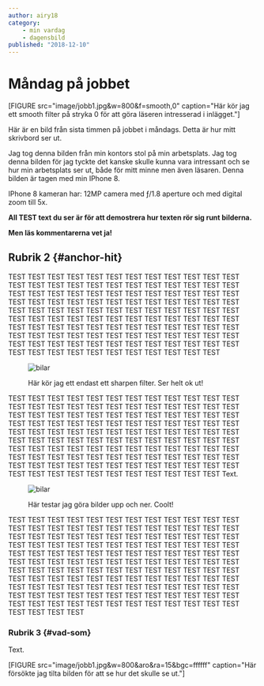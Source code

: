 ```yaml
---
author: airy18
category:
    - min vardag
    - dagensbild
published: "2018-12-10"
---
```

Måndag på jobbet
==================================

[FIGURE src="image/jobb1.jpg&w=800&f=smooth,0" caption="Här kör jag ett smooth filter på stryka 0 för att göra läseren intresserad i inlägget."]

Här är en bild från sista timmen på jobbet i måndags. Detta är hur mitt skrivbord ser ut.




<!--more-->

Jag tog denna bilden från min kontors stol på min arbetsplats. Jag tog denna bilden för jag tyckte det kanske skulle kunna vara intressant och se hur min arbetsplats ser ut, både för mitt minne men även läsaren.
Denna bilden är tagen med min IPhone 8.

IPhone 8 kameran har:
12MP camera med ƒ/1.8 aperture och med digital zoom till 5x.

**All TEST text du ser är för att demostrera hur texten rör sig runt bilderna.**

**Men läs kommentarerna vet ja!**


Rubrik 2 {#anchor-hit}
-----------------------------------

TEST TEST TEST TEST TEST TEST TEST TEST TEST TEST TEST TEST TEST TEST TEST TEST TEST
TEST TEST TEST TEST TEST TEST TEST TEST TEST TEST TEST TEST TEST TEST TEST TEST TEST
TEST TEST TEST TEST TEST TEST TEST TEST TEST TEST TEST TEST TEST TEST TEST TEST TEST
TEST TEST TEST TEST TEST TEST TEST TEST TEST TEST TEST TEST TEST TEST TEST TEST TEST
TEST TEST TEST TEST TEST TEST TEST TEST TEST TEST TEST TEST TEST TEST TEST TEST TEST
TEST TEST TEST TEST TEST TEST TEST TEST TEST TEST TEST TEST TEST TEST TEST TEST TEST
TEST TEST TEST TEST TEST TEST TEST TEST TEST TEST TEST TEST TEST TEST TEST TEST TEST
<figure class="figure right">
    <img src="image/jobb1.jpg&w=450&h=450?save-as=jpg&sharpen" alt="bilar">
    <figcaption>
        <p>Här kör jag ett endast ett sharpen filter. Ser helt ok ut!</p>
    </figcaption>
</figure>
TEST TEST TEST TEST TEST TEST TEST TEST TEST TEST TEST TEST TEST TEST TEST TEST TEST
TEST TEST TEST TEST TEST TEST TEST TEST TEST TEST TEST TEST TEST TEST TEST TEST TEST
TEST TEST TEST TEST TEST TEST TEST TEST TEST TEST TEST TEST TEST TEST TEST TEST TEST
TEST TEST TEST TEST TEST TEST TEST TEST TEST TEST TEST TEST TEST TEST TEST TEST TEST
TEST TEST TEST TEST TEST TEST TEST TEST TEST TEST TEST TEST TEST TEST TEST TEST TEST
TEST TEST TEST TEST TEST TEST TEST TEST TEST TEST TEST TEST TEST TEST TEST TEST TEST
TEST TEST TEST TEST TEST TEST TEST TEST TEST TEST TEST TEST TEST TEST TEST TEST TEST
Text.
<figure class="figure left">
    <img src="image/jobb1.jpg&w=450&h=450?save-as=jpg&sharpen&r=180" alt="bilar">
    <figcaption>
        <p>Här testar jag göra bilder upp och ner. Coolt!</p>
    </figcaption>
</figure>
TEST TEST TEST TEST TEST TEST TEST TEST TEST TEST TEST TEST TEST TEST TEST TEST TEST
TEST TEST TEST TEST TEST TEST TEST TEST TEST TEST TEST TEST TEST TEST TEST TEST TEST
TEST TEST TEST TEST TEST TEST TEST TEST TEST TEST TEST TEST TEST TEST TEST TEST TEST
TEST TEST TEST TEST TEST TEST TEST TEST TEST TEST TEST TEST TEST TEST TEST TEST TEST
TEST TEST TEST TEST TEST TEST TEST TEST TEST TEST TEST TEST TEST TEST TEST TEST TEST
TEST TEST TEST TEST TEST TEST TEST TEST TEST TEST TEST TEST TEST TEST TEST TEST TEST
TEST TEST TEST TEST TEST TEST TEST TEST TEST TEST TEST TEST TEST TEST TEST TEST TEST
TEST TEST TEST TEST TEST TEST TEST TEST TEST TEST TEST TEST TEST TEST TEST TEST TEST

### Rubrik 3 {#vad-som}

Text.

[FIGURE src="image/jobb1.jpg&w=800&aro&ra=15&bgc=ffffff" caption="Här försökte jag tilta bilden för att se hur det skulle se ut."]

